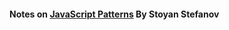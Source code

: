 #### Notes on [JavaScript Patterns](http://shop.oreilly.com/product/9780596806767.do) By Stoyan Stefanov
